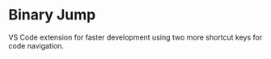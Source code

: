 # Binary Jump

VS Code extension for faster development using two more shortcut keys for code navigation.
